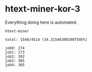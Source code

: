 # htext-miner-kor-3

Everything doing here is automated.

```
htext-miner

total: 1549/4514 (34.315463003987595%)

job0: 274
job1: 273
job2: 392
job3: 305
job4: 305
```